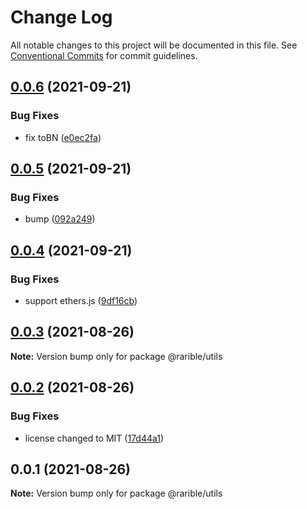 # Change Log

All notable changes to this project will be documented in this file.
See [Conventional Commits](https://conventionalcommits.org) for commit guidelines.

## [0.0.6](https://github.com/rariblecom/ts-common/compare/@rarible/utils@0.0.5...@rarible/utils@0.0.6) (2021-09-21)


### Bug Fixes

* fix toBN ([e0ec2fa](https://github.com/rariblecom/ts-common/commit/e0ec2fa8db08d657b3a49ae5e022032e8fe91fc3))





## [0.0.5](https://github.com/rariblecom/ts-common/compare/@rarible/utils@0.0.4...@rarible/utils@0.0.5) (2021-09-21)


### Bug Fixes

* bump ([092a249](https://github.com/rariblecom/ts-common/commit/092a249b1c01b6565db792058285a73993c1f659))





## [0.0.4](https://github.com/rariblecom/ts-common/compare/@rarible/utils@0.0.3...@rarible/utils@0.0.4) (2021-09-21)


### Bug Fixes

* support ethers.js ([9df16cb](https://github.com/rariblecom/ts-common/commit/9df16cbc208ae5305cfba43408add99dd03d8231))





## [0.0.3](https://github.com/rariblecom/ts-common/compare/@rarible/utils@0.0.2...@rarible/utils@0.0.3) (2021-08-26)

**Note:** Version bump only for package @rarible/utils





## [0.0.2](https://github.com/rariblecom/ts-common/compare/@rarible/utils@0.0.1...@rarible/utils@0.0.2) (2021-08-26)


### Bug Fixes

* license changed to MIT ([17d44a1](https://github.com/rariblecom/ts-common/commit/17d44a1225c507c6a4c8b1f4bcf8878c43c211b2))





## 0.0.1 (2021-08-26)

**Note:** Version bump only for package @rarible/utils

